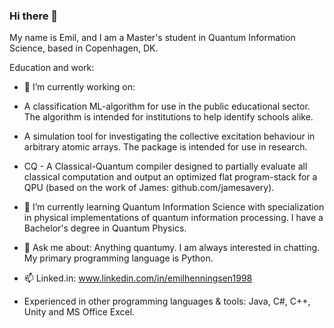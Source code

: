 ### Hi there 👋

My name is Emil, and I am a Master's student in Quantum Information Science, based in Copenhagen, DK. 

Education and work:
- 🔭 I’m currently working on:
-    A classification ML-algorithm for use in the public educational sector. The algorithm is intended for institutions to help identify schools alike.
-    A simulation tool for investigating the collective excitation behaviour in arbitrary atomic arrays. The package is intended for use in research.
-    CQ - A Classical-Quantum compiler designed to partially evaluate all classical computation and output an optimized flat program-stack for a QPU (based on the work of James: github.com/jamesavery). 
- 🌱 I’m currently learning Quantum Information Science with specialization in physical implementations of quantum information processing. I have a Bachelor's degree in Quantum Physics.

- 💬 Ask me about: Anything quantumy. I am always interested in chatting. My primary programming language is Python. 

- 📫 Linked.in: www.linkedin.com/in/emilhenningsen1998

- Experienced in other programming languages & tools: Java, C#, C++, Unity and MS Office Excel. 
